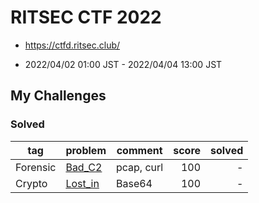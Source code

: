 # RITSEC CTF 2022

* https://ctfd.ritsec.club/

* 2022/04/02 01:00 JST - 2022/04/04 13:00 JST

## My Challenges

### Solved

| tag      | problem            | comment    | score | solved |
| -------- | ------------------ | ---------- | ----: | -----: |
| Forensic | [Bad_C2](Bad_C2)   | pcap, curl | 100   | -      |
| Crypto   | [Lost_in](Lost_in) | Base64     | 100   | -      |

